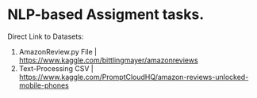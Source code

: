 # NLP-based Assigment tasks.

Direct Link to Datasets: 
1. AmazonReview.py File | https://www.kaggle.com/bittlingmayer/amazonreviews
2. Text-Processing CSV | https://www.kaggle.com/PromptCloudHQ/amazon-reviews-unlocked-mobile-phones
